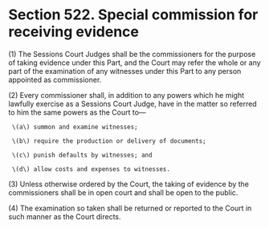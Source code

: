 # Section 522. Special commission for receiving evidence

\(1\) The Sessions Court Judges shall be the commissioners for the purpose of taking evidence under this Part, and the Court may refer the whole or any part of the examination of any witnesses under this Part to any person appointed as commissioner.

\(2\) Every commissioner shall, in addition to any powers which he might lawfully exercise as a Sessions Court Judge, have in the matter so referred to him the same powers as the Court to—

     \(a\) summon and examine witnesses; 

     \(b\) require the production or delivery of documents; 

     \(c\) punish defaults by witnesses; and 

     \(d\) allow costs and expenses to witnesses.

\(3\) Unless otherwise ordered by the Court, the taking of evidence by the commissioners shall be in open court and shall be open to the public.

\(4\) The examination so taken shall be returned or reported to the Court in such manner as the Court directs.

